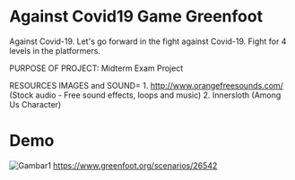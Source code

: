 # Against Covid19 Game Greenfoot
Against Covid-19. Let's go forward in the fight against Covid-19. Fight for 4 levels in the platformers. 

PURPOSE OF PROJECT: Midterm Exam Project  

RESOURCES IMAGES and SOUND= 
      1. http://www.orangefreesounds.com/ (Stock audio - Free sound effects, loops and music) 
      2. Innersloth (Among Us Character)
      
# Demo 
 ![Gambar1](https://dribbble.com/shots/14369718-UI-Against-Covid19-Game/attachments/6038457?mode=media)
 https://www.greenfoot.org/scenarios/26542
